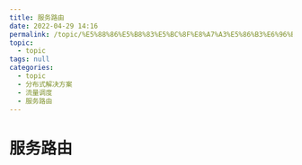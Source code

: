```yaml
---
title: 服务路由
date: 2022-04-29 14:16
permalink: /topic/%E5%88%86%E5%B8%83%E5%BC%8F%E8%A7%A3%E5%86%B3%E6%96%B9%E6%A1%88/%E6%B5%81%E9%87%8F%E8%B0%83%E5%BA%A6/%E6%9C%8D%E5%8A%A1%E8%B7%AF%E7%94%B1
topic: 
  - topic
tags: null
categories: 
  - topic
  - 分布式解决方案
  - 流量调度
  - 服务路由
---
```

# 服务路由

‍

